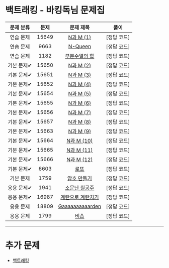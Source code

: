 # 백트래킹 - 바킹독님 문제집

| 문제 분류 | 문제 | 문제 제목 | 풀이 |
| :--: | :--: | :--: | :--: |
| 연습 문제 | 15649 | [N과 M (1)](https://www.acmicpc.net/problem/15649) | [정답 코드] |
| 연습 문제 | 9663 | [N-Queen](https://www.acmicpc.net/problem/9663) | [정답 코드] |
| 연습 문제 | 1182 | [부분수열의 합](https://www.acmicpc.net/problem/1182) | [정답 코드] |
| 기본 문제✔ | 15650 | [N과 M (2)](https://www.acmicpc.net/problem/15650) | [정답 코드] |
| 기본 문제✔ | 15651 | [N과 M (3)](https://www.acmicpc.net/problem/15651) | [정답 코드] |
| 기본 문제✔ | 15652 | [N과 M (4)](https://www.acmicpc.net/problem/15652) | [정답 코드] |
| 기본 문제✔ | 15654 | [N과 M (5)](https://www.acmicpc.net/problem/15654) | [정답 코드] |
| 기본 문제✔ | 15655 | [N과 M (6)](https://www.acmicpc.net/problem/15655) | [정답 코드] | 
| 기본 문제✔ | 15656 | [N과 M (7)](https://www.acmicpc.net/problem/15656) | [정답 코드] |
| 기본 문제✔ | 15657 | [N과 M (8)](https://www.acmicpc.net/problem/15657) | [정답 코드] | 
| 기본 문제✔ | 15663 | [N과 M (9)](https://www.acmicpc.net/problem/15663) | [정답 코드] |
| 기본 문제✔ | 15664 | [N과 M (10)](https://www.acmicpc.net/problem/15664) | [정답 코드] | 
| 기본 문제✔ | 15665 | [N과 M (11)](https://www.acmicpc.net/problem/15665) | [정답 코드] | 
| 기본 문제✔ | 15666 | [N과 M (12)](https://www.acmicpc.net/problem/15666) | [정답 코드] | 
| 기본 문제✔ | 6603 | [로또](https://www.acmicpc.net/problem/6603) | [정답 코드] | 
| 기본 문제 | 1759 | [암호 만들기](https://www.acmicpc.net/problem/1759) | [정답 코드] | 
| 응용 문제✔ | 1941 | [소문난 칠공주](https://www.acmicpc.net/problem/1941) | [정답 코드] |
| 응용 문제✔ | 16987 | [계란으로 계란치기](https://www.acmicpc.net/problem/16987) | [정답 코드] | 
| 응용 문제 | 18809 | [Gaaaaaaaaaarden](https://www.acmicpc.net/problem/18809) | [정답 코드] | 
| 응용 문제 | 1799 | [비숍](https://www.acmicpc.net/problem/1799) | [정답 코드] | 

---

# 추가 문제
- [백트래킹](https://www.acmicpc.net/problemset?sort=ac_desc&algo=5)
